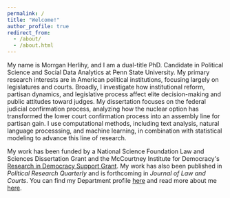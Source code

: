 ```yaml
---
permalink: /
title: "Welcome!"
author_profile: true
redirect_from: 
  - /about/
  - /about.html
---
```


My name is Morrgan Herlihy, and I am a dual-title PhD. Candidate in Political Science and Social Data Analytics at Penn State University.  My primary research interests are in American political institutions, focusing largely on legislatures and courts. Broadly, I investigate how institutional reform, partisan dynamics, and legislative process affect elite decision-making and public attitudes toward judges. My dissertation focuses on the federal judicial confirmation process, analyzing how the nuclear option has transformed the lower court confirmation process into an assembly line for partisan gain.  I use computational methods, including text analysis, natural language processsing, and machine learning, in combination with statistical modeling to advance this line of research.

My work has been funded by a National Science Foundation Law and Sciences Dissertation Grant and the McCourtney Institute for Democracy's [Research in Democracy Support Grant](https://democracy.psu.edu/research-grant-recipients/). My work has also been published in *Political Research Quarterly* and is forthcoming in *Journal of Law and Courts*. You can find my Department profile [here](https://polisci.la.psu.edu/people/mth5492/) and read more about me [here](https://www.worldcampus.psu.edu/about-us/news-and-features/alumna-named-inaugural-eleanor-roosevelt-memorial-fellow).


